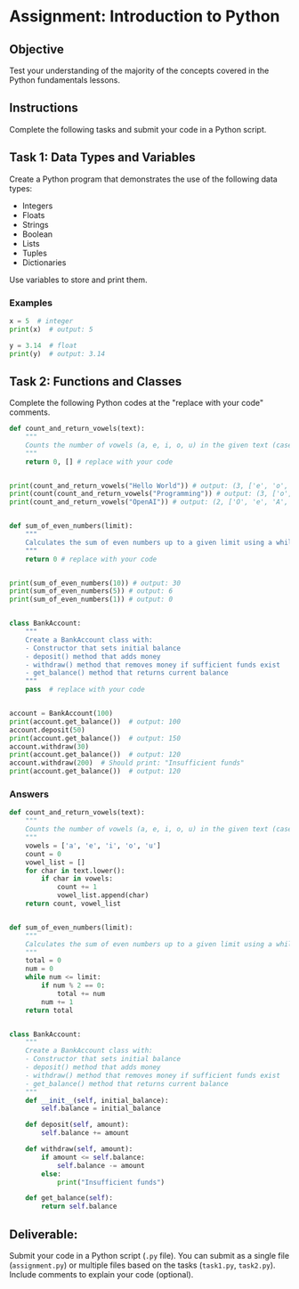 # **Assignment: Introduction to Python**

## **Objective**

Test your understanding of the majority of the concepts covered in the Python fundamentals lessons.

## **Instructions**

Complete the following tasks and submit your code in a Python script.

## **Task 1: Data Types and Variables**

Create a Python program that demonstrates the use of the following data types:

- Integers
- Floats
- Strings
- Boolean
- Lists
- Tuples
- Dictionaries

Use variables to store and print them.

### Examples

```python
x = 5  # integer
print(x)  # output: 5

y = 3.14  # float
print(y)  # output: 3.14
```

## **Task 2: Functions and Classes**

Complete the following Python codes at the "replace with your code" comments.

```python
def count_and_return_vowels(text):
    """
    Counts the number of vowels (a, e, i, o, u) in the given text (case-insensitive) and returns the count and list of vowels.
    """
    return 0, [] # replace with your code


print(count_and_return_vowels("Hello World")) # output: (3, ['e', 'o', 'o'])
print(count(count_and_return_vowels("Programming")) # output: (3, ['o', 'a', 'i'])
print(count_and_return_vowels("OpenAI")) # output: (2, ['O', 'e', 'A', 'I'])


def sum_of_even_numbers(limit):
    """
    Calculates the sum of even numbers up to a given limit using a while loop.
    """
    return 0 # replace with your code


print(sum_of_even_numbers(10)) # output: 30
print(sum_of_even_numbers(5)) # output: 6
print(sum_of_even_numbers(1)) # output: 0


class BankAccount:
    """
    Create a BankAccount class with:
    - Constructor that sets initial balance
    - deposit() method that adds money
    - withdraw() method that removes money if sufficient funds exist
    - get_balance() method that returns current balance
    """
    pass  # replace with your code


account = BankAccount(100)
print(account.get_balance())  # output: 100
account.deposit(50)
print(account.get_balance())  # output: 150
account.withdraw(30)
print(account.get_balance())  # output: 120
account.withdraw(200)  # Should print: "Insufficient funds"
print(account.get_balance())  # output: 120
```

### Answers

```python
def count_and_return_vowels(text):
    """
    Counts the number of vowels (a, e, i, o, u) in the given text (case-insensitive) and returns the count and list of vowels.
    """
    vowels = ['a', 'e', 'i', 'o', 'u']
    count = 0
    vowel_list = []
    for char in text.lower():
        if char in vowels:
            count += 1
            vowel_list.append(char)
    return count, vowel_list


def sum_of_even_numbers(limit):
    """
    Calculates the sum of even numbers up to a given limit using a while loop.
    """
    total = 0
    num = 0
    while num <= limit:
        if num % 2 == 0:
            total += num
        num += 1
    return total


class BankAccount:
    """
    Create a BankAccount class with:
    - Constructor that sets initial balance
    - deposit() method that adds money
    - withdraw() method that removes money if sufficient funds exist
    - get_balance() method that returns current balance
    """
    def __init__(self, initial_balance):
        self.balance = initial_balance

    def deposit(self, amount):
        self.balance += amount

    def withdraw(self, amount):
        if amount <= self.balance:
            self.balance -= amount
        else:
            print("Insufficient funds")

    def get_balance(self):
        return self.balance
```

## **Deliverable:**

Submit your code in a Python script (`.py` file). You can submit as a single file (`assignment.py`) or multiple files based on the tasks (`task1.py`, `task2.py`). Include comments to explain your code (optional).
